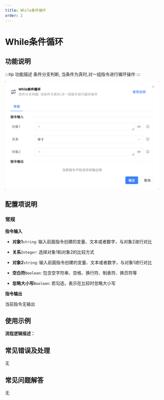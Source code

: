 ```yaml
---
title: While条件循环
order: 2
---
```


# While条件循环

## 功能说明

:::tip 功能描述
条件分支判断, 当条件为真时,对一组指令进行循环操作
:::

![While条件循环](../../assets/While条件循环_command.png)

## 配置项说明

### 常规

**指令输入**

- **对象1**`string`: 输入前面指令创建的变量、文本或者数字，与对象2进行对比

- **关系**`Integer`: 选择对象1和对象2的比较方式

- **对象2**`string`: 输入前面指令创建的变量、文本或者数字，与对象1进行对比

- **空白符**`Boolean`: 包含空字符串、空格、换行符、制表符、换页符等

- **忽略大小写**`Boolean`: 若勾选，表示在比较时忽略大小写


**指令输出**

当前指令无输出


## 使用示例

**流程逻辑描述：** 

## 常见错误及处理

无

## 常见问题解答

无

